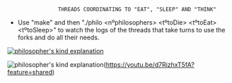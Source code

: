                    THREADS COORDINATING TO "EAT", "SLEEP" AND "THINK"

- Use "make" and then "./philo <nºphilosophers> <tºtoDie> <tºtoEat> <tºtoSleep>" to watch the logs of the threads that take turns to use the forks and do all their needs.

<a href="https://youtu.be/d7RizhxT5fA?feature=shared"><img src="https://i.imgur.com/91uSE5x.jpeg" alt="philosopher's kind explanation"></a>


![philosopher's kind explanation](https://i.imgur.com/91uSE5x.jpeg)(https://youtu.be/d7RizhxT5fA?feature=shared)
